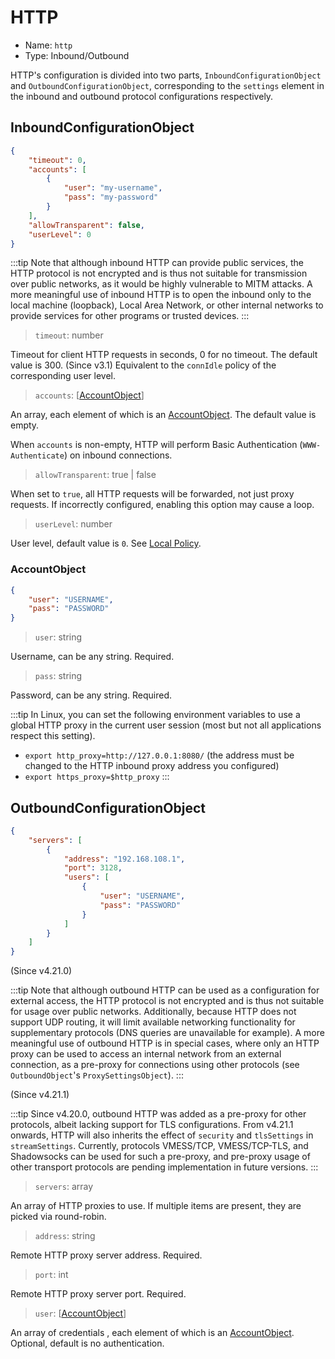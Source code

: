 # HTTP

* Name: `http`
* Type: Inbound/Outbound

HTTP's configuration is divided into two parts, `InboundConfigurationObject` and `OutboundConfigurationObject`, corresponding to the `settings` element in the inbound and outbound protocol configurations respectively.

## InboundConfigurationObject

```json
{
    "timeout": 0,
    "accounts": [
        {
            "user": "my-username",
            "pass": "my-password"
        }
    ],
    "allowTransparent": false,
    "userLevel": 0
}
```

:::tip
Note that although inbound HTTP can provide public services, the HTTP protocol is not encrypted and is thus not suitable for transmission over public networks, as it would be highly vulnerable to MITM attacks. A more meaningful use of inbound HTTP is to open the inbound only to the local machine (loopback), Local Area Network, or other internal networks to provide services for other programs or trusted devices.
:::

> `timeout`: number

Timeout for client HTTP requests in seconds, 0 for no timeout. The default value is 300. (Since v3.1) Equivalent to the `connIdle` policy of the corresponding user level.

> `accounts`: \[[AccountObject](#accountobject)\]

An array, each element of which is an [AccountObject](#AccountObject). The default value is empty.

When `accounts` is non-empty, HTTP will perform Basic Authentication (`WWW-Authenticate`) on inbound connections.

> `allowTransparent`: true | false

When set to `true`, all HTTP requests will be forwarded, not just proxy requests. If incorrectly configured, enabling this option may cause a loop.

> `userLevel`: number

User level, default value is `0`. See [Local Policy](../policy.md).

### AccountObject

```json
{
    "user": "USERNAME",
    "pass": "PASSWORD"
}
```

> `user`: string

Username, can be any string. Required.

> `pass`: string

Password, can be any string. Required.

:::tip
In Linux, you can set the following environment variables to use a global HTTP proxy in the current user session (most but not all applications respect this setting).

* `export http_proxy=http://127.0.0.1:8080/` (the address must be changed to the HTTP inbound proxy address you configured)
* `export https_proxy=$http_proxy`
:::

## OutboundConfigurationObject

```json
{
    "servers": [
        {
            "address": "192.168.108.1",
            "port": 3128,
            "users": [
                {
                    "user": "USERNAME",
                    "pass": "PASSWORD"
                }
            ]
        }
    ]
}
```

(Since v4.21.0)

:::tip
Note that although outbound HTTP can be used as a configuration for external access, the HTTP protocol is not encrypted and is thus not suitable for usage over public networks. Additionally, because HTTP does not support UDP routing, it will limit available networking functionality for supplementary protocols (DNS queries are unavailable for example). A more meaningful use of outbound HTTP is in special cases, where only an HTTP proxy can be used to access an internal network from an external connection, as a pre-proxy for connections using other protocols (see `OutboundObject`'s `ProxySettingsObject`).
:::

(Since v4.21.1)

:::tip
Since v4.20.0, outbound HTTP was added as a pre-proxy for other protocols, albeit lacking support for TLS configurations. From v4.21.1 onwards, HTTP will also inherits the effect of `security` and `tlsSettings` in `streamSettings`. Currently, protocols VMESS/TCP, VMESS/TCP-TLS, and Shadowsocks can be used for such a pre-proxy, and pre-proxy usage of other transport protocols are pending implementation in future versions.
:::

> `servers`: array

An array of HTTP proxies to use. If multiple items are present, they are picked via round-robin.

> `address`: string

Remote HTTP proxy server address. Required.

> `port`: int

Remote HTTP proxy server port. Required.

> `user`: \[[AccountObject](#accountobject)\]

An array of credentials , each element of which is an [AccountObject](#AccountObject). Optional, default is no authentication.

